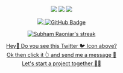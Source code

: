 <p align="center">
<a href = "https://www.linkedin.com/in/ahmad-saman-513087201/"><img src="https://img.icons8.com/fluent/48/000000/linkedin.png"/></a>
<a href = "https://twitter.com/ahmadweisi"><img src="https://img.icons8.com/fluent/48/000000/twitter.png"/></a>
<a href = "https://www.instagram.com/ahmadweisi/"><img src="https://img.icons8.com/fluent/48/000000/instagram-new.png"/></a>
</p>


<p align="center">
<a href="https://github.com/Meghna-DAS/github-profile-views-counter">
    <img src="https://komarev.com/ghpvc/?username=AhmadSaman">
</a>
<a href="https://github.com/AhmadSaman?tab=followers"><img src="https://img.shields.io/github/followers/AhmadSaman?label=Followers&style=social" alt="GitHub Badge"></a>
</p>


<p align="center">
    <a href="https://github.com/SubhamRaoniar28/github-readme-streak-stats">
        <img title="🔥 Get streak stats for your profile at git.io/streak-stats" alt="Subham Raoniar's streak" src="https://github-readme-streak-stats.herokuapp.com/?user=AhmadSaman&theme=black-ice&hide_border=true&stroke=0000&background=060A0CD0"/>
        
<p align="center">
Hey👋 Do you see this Twitter 🐦 Icon above?
<br/>
Ok then click it 👆 and send me a message 💭 
<br/>
Let's start a project together 🧑‍💻

</p>        
